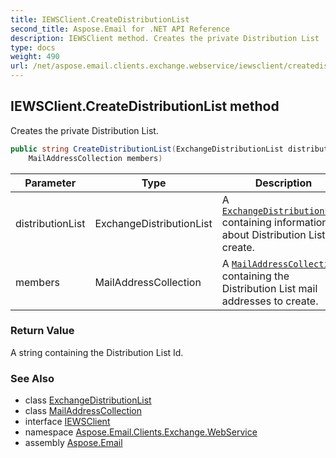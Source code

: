 ```yaml
---
title: IEWSClient.CreateDistributionList
second_title: Aspose.Email for .NET API Reference
description: IEWSClient method. Creates the private Distribution List
type: docs
weight: 490
url: /net/aspose.email.clients.exchange.webservice/iewsclient/createdistributionlist/
---
```

## IEWSClient.CreateDistributionList method

Creates the private Distribution List.

```csharp
public string CreateDistributionList(ExchangeDistributionList distributionList, 
    MailAddressCollection members)
```

| Parameter | Type | Description |
| --- | --- | --- |
| distributionList | ExchangeDistributionList | A [`ExchangeDistributionList`](../../../aspose.email.clients.exchange/exchangedistributionlist/) containing information about Distribution List to create. |
| members | MailAddressCollection | A [`MailAddressCollection`](../../../aspose.email/mailaddresscollection/) containing the Distribution List mail addresses to create. |

### Return Value

A string containing the Distribution List Id.

### See Also

* class [ExchangeDistributionList](../../../aspose.email.clients.exchange/exchangedistributionlist/)
* class [MailAddressCollection](../../../aspose.email/mailaddresscollection/)
* interface [IEWSClient](../)
* namespace [Aspose.Email.Clients.Exchange.WebService](../../iewsclient/)
* assembly [Aspose.Email](../../../)


